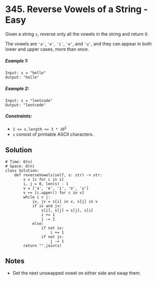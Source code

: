 # 345. Reverse Vowels of a String - Easy

Given a string `s`, reverse only all the vowels in the string and return it.

The vowels are `'a'`, `'e'`, `'i'`, `'o'`, and `'u'`, and they can appear in both lower and upper cases, more than once.

##### Example 1:

```
Input: s = "hello"
Output: "holle"
```

##### Example 2:

```
Input: s = "leetcode"
Output: "leotcede"
```

##### Constraints:

- <code>1 <= s.length <= 3 * 10<sup>5</sup></code>
- `s` consist of printable ASCII characters.

## Solution

```
# Time: O(n)
# Space: O(n)
class Solution:
    def reverseVowels(self, s: str) -> str:
        s = [c for c in s]
        i, j = 0, len(s) - 1
        v = ['a', 'e', 'i', 'o', 'u']
        v += [c.upper() for c in v]
        while i < j:
            iv, jv = s[i] in v, s[j] in v
            if iv and jv:
                s[i], s[j] = s[j], s[i]
                i += 1
                j -= 1
            else:
                if not iv:
                    i += 1
                if not jv:
                    j -= 1
        return "".join(s)
```

## Notes
- Get the next unswapped vowel on either side and swap them.